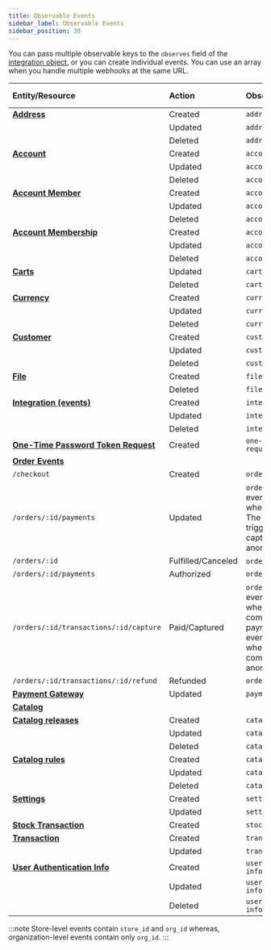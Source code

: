 ```yaml
---
title: Observable Events
sidebar_label: Observable Events
sidebar_position: 30
---
```


You can pass multiple observable keys to the `observes` field of the [integration object](/docs/commerce-cloud/integrations/integrations-api/overview#integration-object), or you can create individual events. You can use an array when you handle multiple webhooks at the same URL.

| **Entity/Resource**                                                                                                      | **Action** | **Observable Key** | **Availability Level - Store/Organization** |
|:-------------------------------------------------------------------------------------------------------------------------| :--- | :--- | :--- |
| [**Address**](/docs/commerce-cloud/addresses/about-addresses-api)                                                        | Created | `address.created` | Store |
|                                                                                                                          | Updated | `address.updated` | Store |
|                                                                                                                          | Deleted | `address.deleted` | Store |
| [**Account**](/docs/commerce-cloud/accounts/using-account-management-api/account-management-api-overview)                | Created | `account.created` | Store |
|                                                                                                                          | Updated  | `account.updated` | Store |
|                                                                                                                          | Deleted  | `account.deleted` | Store |
| [**Account Member**](/docs/commerce-cloud/accounts/using-account-members-api/overview)                                   | Created | `account-member.created` | Store |
|                                                                                                                          | Updated  | `account-member.updated` | Store |
|                                                                                                                          | Deleted  | `account-member.deleted` | Store |
| [**Account Membership**](/docs/commerce-cloud/accounts/using-account-membership-api/overview)                            | Created | `account-membership.created` | Store |
|                                                                                                                          | Updated  | `account-membership.updated` | Store |
|                                                                                                                          | Deleted  | `account-membership.deleted` | Store |
| [**Carts**](/docs/commerce-cloud/carts/carts.md)                                                                            | Updated | `cart.updated` | Store |
|                                                                                                                          | Deleted  | `cart.deleted` | Store |
| [**Currency**](/docs/pxm/currencies/currencies-api/currencies-api-overview)                                   | Created | `currency.created` | Store |
|                                                                                                                          | Updated | `currency.updated` | Store |
|                                                                                                                          | Deleted | `currency.deleted` | Store |
| [**Customer**](/docs/commerce-cloud/customer-management/customer-managment-api/customer-management-api-overview)         | Created | `customer.created` | Store |
|                                                                                                                          | Updated | `customer.updated` | Store |
|                                                                                                                          | Deleted | `customer.deleted` | Store |
| [**File**](/docs/pxm/products/product-assets/files-overview)                                                             | Created | `file.created` | Store |
|                                                                                                                          | Deleted | `file.deleted` | Store |
| [**Integration (events)**](/docs/commerce-cloud/integrations/integrations-api/overview)                                  | Created | `integration.created` | Store, Organization |
|                                                                                                                          | Updated | `integration.updated` | Store, Organization |
|                                                                                                                          | Deleted | `integration.deleted` | Store, Organization |
| [**One-Time Password Token Request**](/docs/commerce-cloud/authentication/single-sign-on/password-profiles-api/create-one-time-password-token-request) | Created | `one-time-password-token-request.created` | Store |
| [**Order Events**](/docs/commerce-cloud/orders/orders-api/orders-api-overview)                                           |
| `/checkout`                                                                                                              | Created | `order.created` | Store |
| `/orders/:id/payments`                                                                                                   | Updated | `order.updated`/`order.paid`. The event `order.paid` is triggered when the payment status is `paid`. The event `order.updated` is triggered when the order is captured, completed, refunded, anonymized, or updated. | Store |
| `/orders/:id`                                                                                                            | Fulfilled/Canceled | `order.fulfilled`/`order.cancelled` | Store |
| `/orders/:id/payments`                                                                                                   | Authorized | `order.authorized` | Store |
| `/orders/:id/transactions/:id/capture`                                                                                   | Paid/Captured | `order.paid`/ `order.updated`. The event `order.paid` is triggered when the order status is completed and captured, and the payment status is `paid`. The event `order.updated` is triggered when the order is captured, completed, refunded, anonymized, or updated. | Store |
| `/orders/:id/transactions/:id/refund`                                                                                    | Refunded | `order.refunded` | Store |
| [**Payment Gateway**](/docs/commerce-cloud/payments)                           | Updated | `payment-gateway.updated` | Store |
| [**Catalog**](/docs/pxm/catalogs/catalog-configuration/catalog-configuration-overview)                                   |
| [**Catalog releases**](/docs/pxm/catalogs/catalog-latest-release/overview)                                               | Created | `catalog-release.created` | Store, Organization |
|                                                                                                                          |  Updated | `catalog-release.updated` | Store, Organization |
|                                                                                                                          | Deleted | `catalog-release.deleted` | Store, Organization |
| [**Catalog rules**](/docs/pxm/catalogs/catalog-rules)                                                      | Created | `catalog-rule.created` | Store |
|                                                                                                                          | Updated | `catalog-rule.updated` | Store |
|                                                                                                                          | Deleted | `catalog-rule.deleted` | Store |
| [**Settings**](/docs/commerce-cloud/global-project-settings/settings-overview)                                           | Created | `settings.created` | Store |
|                                                                                                                          | Updated | `settings.updated` | Store |
| [**Stock Transaction**](/docs/pxm/inventories/get-a-product-stock-transaction)                                           | Created | `stock-transaction.created` | Store |
| [**Transaction**](/docs/commerce-cloud/payments/transactions/transactions-overview)                                      | Created | `transaction.created` | Store |
|                                                                                                                          | Updated | `transaction.updated` | Store |
| [**User Authentication Info**](/docs/commerce-cloud/authentication/single-sign-on/user-authentication-info-api/overview) | Created | `user-authentication-info.created` | Store |
|                                                                                                                          | Updated  | `user-authentication-info.updated` | Store |
|                                                                                                                          | Deleted  | `user-authentication-info.deleted` | Store |

:::note
Store-level events contain `store_id` and `org_id` whereas, organization-level events contain only `org_id`.
:::
    
    
